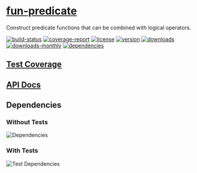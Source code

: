 # [fun-predicate](https://bagrounds.gitlab.io/fun-predicate)

Construct predicate functions that can be combined with logical operators.

[![build-status](https://gitlab.com/bagrounds/fun-predicate/badges/master/build.svg)](https://gitlab.com/bagrounds/fun-predicate/commits/master)
[![coverage-report](https://gitlab.com/bagrounds/fun-predicate/badges/master/coverage.svg)](https://gitlab.com/bagrounds/fun-predicate/commits/master)
[![license](https://img.shields.io/npm/l/fun-predicate.svg)](https://www.npmjs.com/package/fun-predicate)
[![version](https://img.shields.io/npm/v/fun-predicate.svg)](https://www.npmjs.com/package/fun-predicate)
[![downloads](https://img.shields.io/npm/dt/fun-predicate.svg)](https://www.npmjs.com/package/fun-predicate)
[![downloads-monthly](https://img.shields.io/npm/dm/fun-predicate.svg)](https://www.npmjs.com/package/fun-predicate)
[![dependencies](https://david-dm.org/bagrounds/fun-predicate/status.svg)](https://david-dm.org/bagrounds/fun-predicate)

## [Test Coverage](https://bagrounds.gitlab.io/fun-predicate/coverage/lcov-report/index.html)

## [API Docs](https://bagrounds.gitlab.io/fun-predicate/docs/index.html)

## Dependencies

### Without Tests

![Dependencies](https://bagrounds.gitlab.io/fun-predicate/img/dependencies.svg)

### With Tests

![Test Dependencies](https://bagrounds.gitlab.io/fun-predicate/img/dependencies-test.svg)

